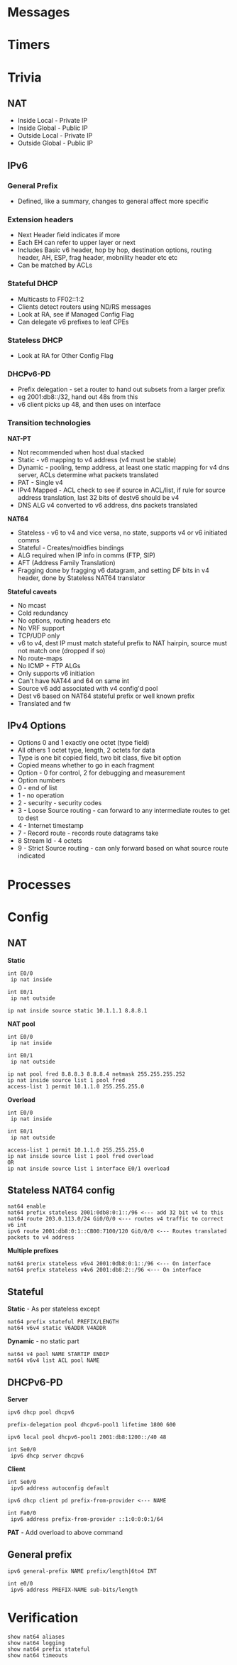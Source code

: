 # Messages

# Timers

# Trivia

## NAT

* Inside Local - Private IP
* Inside Global - Public IP
* Outside Local - Private IP
* Outside Global - Public IP

## IPv6

### General Prefix

* Defined, like a summary, changes to general affect more specific

### Extension headers

* Next Header field indicates if more
* Each EH can refer to upper layer or next
* Includes Basic v6 header, hop by hop, destination options, routing header, AH, ESP, frag header, mobnility header etc etc
* Can be matched by ACLs

### Stateful DHCP

* Multicasts to FF02::1:2
* Clients detect routers using ND/RS messages
* Look at RA, see if Managed Config Flag
* Can delegate v6 prefixes to leaf CPEs

### Stateless DHCP

* Look at RA for Other Config Flag

### DHCPv6-PD

* Prefix delegation - set a router to hand out subsets from a larger prefix
 * eg 2001:db8::/32, hand out 48s from this
 * v6 client picks up 48, and then uses on interface

### Transition technologies

**NAT-PT**
* Not recommended when host dual stacked
* Static - v6 mapping to v4 address (v4 must be stable)
* Dynamic - pooling, temp address, at least one static mapping for v4 dns server, ACLs determine what packets translated
* PAT - Single v4
* IPv4 Mapped - ACL check to see if source in ACL/list, if rule for source address translation, last 32 bits of destv6 should be v4
 * DNS ALG v4 converted to v6 address, dns packets translated

**NAT64**
* Stateless - v6 to v4 and vice versa, no state, supports v4 or v6 initiated comms
* Stateful - Creates/moidfies bindings
* ALG required when IP info in comms (FTP, SIP)
* AFT (Address Family Translation)
* Fragging done by fragging v6 datagram, and setting DF bits in v4 header, done by Stateless NAT64 translator

**Stateful caveats**
* No mcast
* Cold redundancy
* No options, routing headers etc
* No VRF support
* TCP/UDP only
* v6 to v4, dest IP must match stateful prefix to NAT hairpin, source must not match one (dropped if so)
* No route-maps
* No ICMP + FTP ALGs
* Only supports v6 initiation
* Can't have NAT44 and 64 on same int
* Source v6 add associated with v4 config'd pool
* Dest v6 based on NAT64 stateful prefix or well known prefix
* Translated and fw

## IPv4 Options

* Options 0  and 1 exactly one octet (type field)
* All others 1 octet type, length, 2 octets for data
* Type is one bit copied field, two bit class, five bit option
 * Copied means whether to go in each fragment
* Option - 0 for control, 2 for debugging and measurement
* Option numbers
 * 0 - end of list
 * 1 - no operation
 * 2 - security - security codes
 * 3 - Loose Source routing - can forward to any intermediate routes to get to dest
 * 4 - Internet timestamp
 * 7 - Record route - records route datagrams take
 * 8 Stream Id - 4 octets
 * 9 - Strict Source routing - can only forward based on what source route indicated
 
# Processes

# Config

## NAT

**Static**

```
int E0/0
 ip nat inside

int E0/1
 ip nat outside

ip nat inside source static 10.1.1.1 8.8.8.1
```

**NAT pool**

```
int E0/0
 ip nat inside

int E0/1
 ip nat outside

ip nat pool fred 8.8.8.3 8.8.8.4 netmask 255.255.255.252
ip nat inside source list 1 pool fred
access-list 1 permit 10.1.1.0 255.255.255.0
```

**Overload**

```
int E0/0
 ip nat inside

int E0/1
 ip nat outside

access-list 1 permit 10.1.1.0 255.255.255.0
ip nat inside source list 1 pool fred overload
OR
ip nat inside source list 1 interface E0/1 overload
```

## Stateless NAT64 config

```
nat64 enable
nat64 prefix stateless 2001:0db8:0:1::/96 <--- add 32 bit v4 to this
nat64 route 203.0.113.0/24 Gi0/0/0 <--- routes v4 traffic to correct v6 int
ipv6 route 2001:db8:0:1::CB00:7100/120 Gi0/0/0 <--- Routes translated packets to v4 address
```

**Multiple prefixes**
```
nat64 prerix stateless v6v4 2001:0db8:0:1::/96 <--- On interface
nat64 prefix stateless v4v6 2001:db8:2::/96 <--- On interface
```

## Stateful

**Static** - As per stateless except

```
nat64 prefix stateful PREFIX/LENGTH
nat64 v6v4 static V6ADDR V4ADDR
```

**Dynamic** - no static part
```
nat64 v4 pool NAME STARTIP ENDIP
nat64 v6v4 list ACL pool NAME
```

## DHCPv6-PD

**Server**
```
ipv6 dhcp pool dhcpv6

prefix-delegation pool dhcpv6-pool1 lifetime 1800 600

ipv6 local pool dhcpv6-pool1 2001:db8:1200::/40 48

int Se0/0
 ipv6 dhcp server dhcpv6
```

**Client**

```
int Se0/0
 ipv6 address autoconfig default

ipv6 dhcp client pd prefix-from-provider <--- NAME

int Fa0/0
 ipv6 address prefix-from-provider ::1:0:0:0:1/64
```

**PAT** - Add overload to above command

## General prefix

```
ipv6 general-prefix NAME prefix/length|6to4 INT

int e0/0
 ipv6 address PREFIX-NAME sub-bits/length
```

# Verification

```
show nat64 aliases
show nat64 logging
show nat64 prefix stateful
show nat64 timeouts
```


